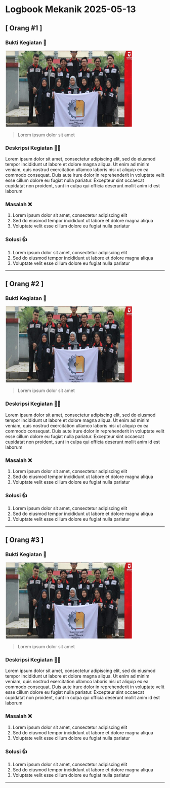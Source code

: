 # Logbook Mekanik 2025-05-13 

## [ Orang #1 ] 

### Bukti Kegiatan 📸
<img src="media/krtmi.jpg" alt="Alt Text" width="400" height="240">

> Lorem ipsum dolor sit amet

### Deskripsi Kegiatan 👨‍🏫
<p> Lorem ipsum dolor sit amet, consectetur adipiscing elit, sed do eiusmod tempor incididunt ut labore et dolore magna aliqua. Ut enim ad minim veniam, quis nostrud exercitation ullamco laboris nisi ut aliquip ex ea commodo consequat. Duis aute irure dolor in reprehenderit in voluptate velit esse cillum dolore eu fugiat nulla pariatur. Excepteur sint occaecat cupidatat non proident, sunt in culpa qui officia deserunt mollit anim id est laborum </p>

### Masalah ❌
1. Lorem ipsum dolor sit amet, consectetur adipiscing elit
2. Sed do eiusmod tempor incididunt ut labore et dolore magna aliqua
3. Voluptate velit esse cillum dolore eu fugiat nulla pariatur

### Solusi 👍
1. Lorem ipsum dolor sit amet, consectetur adipiscing elit
2. Sed do eiusmod tempor incididunt ut labore et dolore magna aliqua
3. Voluptate velit esse cillum dolore eu fugiat nulla pariatur

---

## [ Orang #2 ] 

### Bukti Kegiatan 📸
<img src="media/krtmi.jpg" alt="Alt Text" width="400" height="240">

> Lorem ipsum dolor sit amet

### Deskripsi Kegiatan 👨‍🏫
<p> Lorem ipsum dolor sit amet, consectetur adipiscing elit, sed do eiusmod tempor incididunt ut labore et dolore magna aliqua. Ut enim ad minim veniam, quis nostrud exercitation ullamco laboris nisi ut aliquip ex ea commodo consequat. Duis aute irure dolor in reprehenderit in voluptate velit esse cillum dolore eu fugiat nulla pariatur. Excepteur sint occaecat cupidatat non proident, sunt in culpa qui officia deserunt mollit anim id est laborum </p>

### Masalah ❌
1. Lorem ipsum dolor sit amet, consectetur adipiscing elit
2. Sed do eiusmod tempor incididunt ut labore et dolore magna aliqua
3. Voluptate velit esse cillum dolore eu fugiat nulla pariatur

### Solusi 👍
1. Lorem ipsum dolor sit amet, consectetur adipiscing elit
2. Sed do eiusmod tempor incididunt ut labore et dolore magna aliqua
3. Voluptate velit esse cillum dolore eu fugiat nulla pariatur

---

## [ Orang #3 ] 

### Bukti Kegiatan 📸
<img src="media/krtmi.jpg" alt="Alt Text" width="400" height="240">

> Lorem ipsum dolor sit amet

### Deskripsi Kegiatan 👨‍🏫
<p> Lorem ipsum dolor sit amet, consectetur adipiscing elit, sed do eiusmod tempor incididunt ut labore et dolore magna aliqua. Ut enim ad minim veniam, quis nostrud exercitation ullamco laboris nisi ut aliquip ex ea commodo consequat. Duis aute irure dolor in reprehenderit in voluptate velit esse cillum dolore eu fugiat nulla pariatur. Excepteur sint occaecat cupidatat non proident, sunt in culpa qui officia deserunt mollit anim id est laborum </p>

### Masalah ❌
1. Lorem ipsum dolor sit amet, consectetur adipiscing elit
2. Sed do eiusmod tempor incididunt ut labore et dolore magna aliqua
3. Voluptate velit esse cillum dolore eu fugiat nulla pariatur

### Solusi 👍
1. Lorem ipsum dolor sit amet, consectetur adipiscing elit
2. Sed do eiusmod tempor incididunt ut labore et dolore magna aliqua
3. Voluptate velit esse cillum dolore eu fugiat nulla pariatur

---
